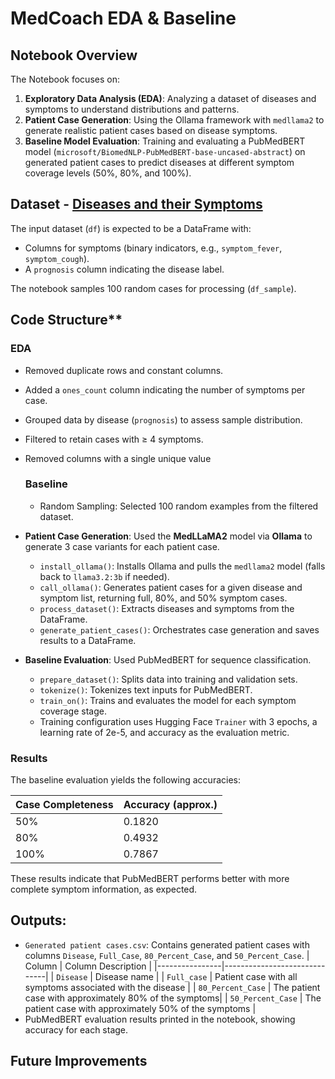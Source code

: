 # MedCoach EDA & Baseline

## Notebook Overview

The Notebook focuses on:
1. **Exploratory Data Analysis (EDA)**: Analyzing a dataset of diseases and symptoms to understand distributions and patterns.
2. **Patient Case Generation**: Using the Ollama framework with `medllama2` to generate realistic patient cases based on disease symptoms.
3. **Baseline Model Evaluation**: Training and evaluating a PubMedBERT model (`microsoft/BiomedNLP-PubMedBERT-base-uncased-abstract`) on generated patient cases to predict diseases at different symptom coverage levels (50%, 80%, and 100%).


## Dataset - [Diseases and their Symptoms](https://www.kaggle.com/datasets/shobhit043/diseases-and-their-symptoms)

The input dataset (`df`) is expected to be a DataFrame with:
- Columns for symptoms (binary indicators, e.g., `symptom_fever`, `symptom_cough`).
- A `prognosis` column indicating the disease label.

The notebook samples 100 random cases for processing (`df_sample`).

## Code Structure**

### EDA
- Removed duplicate rows and constant columns.
- Added a `ones_count` column indicating the number of symptoms per case.
- Grouped data by disease (`prognosis`) to assess sample distribution.
- Filtered to retain cases with ≥ 4 symptoms.
- Removed columns with a single unique value

  ### Baseline
  
  - Random Sampling: Selected 100 random examples from the filtered dataset.

- **Patient Case Generation**:
  Used the **MedLLaMA2** model via **Ollama** to generate 3 case variants for each patient case.
  - `install_ollama()`: Installs Ollama and pulls the `medllama2` model (falls back to `llama3.2:3b` if needed).
  - `call_ollama()`: Generates patient cases for a given disease and symptom list, returning full, 80%, and 50% symptom cases.
  - `process_dataset()`: Extracts diseases and symptoms from the DataFrame.
  - `generate_patient_cases()`: Orchestrates case generation and saves results to a DataFrame.

- **Baseline Evaluation**:
  Used PubMedBERT for sequence classification.
  - `prepare_dataset()`: Splits data into training and validation sets.
  - `tokenize()`: Tokenizes text inputs for PubMedBERT.
  - `train_on()`: Trains and evaluates the model for each symptom coverage stage.
  - Training configuration uses Hugging Face `Trainer` with 3 epochs, a learning rate of 2e-5, and accuracy as the evaluation metric.

### Results

The baseline evaluation yields the following accuracies:

| Case Completeness | Accuracy (approx.) |
|-------------------|--------------------|
| 50%               | 0.1820             |
| 80%               | 0.4932             |
| 100%              | 0.7867             |

These results indicate that PubMedBERT performs better with more complete symptom information, as expected.

## Outputs:
   - `Generated patient cases.csv`: Contains generated patient cases with columns `Disease`, `Full_Case`, `80_Percent_Case`, and `50_Percent_Case`.
| Column          | Column Description          |
|----------------|------------------------------|
| `Disease`    | Disease name |
| `Full_case` | Patient case with all symptoms associated with the disease    |
| `80_Percent_Case`  | The patient case with approximately 80% of the symptoms|
| `50_Percent_Case`   | The patient case with approximately 50% of the symptoms |
   - PubMedBERT evaluation results printed in the notebook, showing accuracy for each stage.


## Future Improvements




